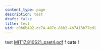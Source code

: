 ```yaml
---
content_type: page
description: test
draft: false
title: test
uid: c0b6b492-dc74-407e-86b2-4b7413b77ed1
---
```

test <a href="https://ocw.mit.edu?resource_uuid=b7fd18b8-fda7-4b16-bce3-bce95910f23d">MIT17_810S21_pset4.pdf</a> f **cats !**